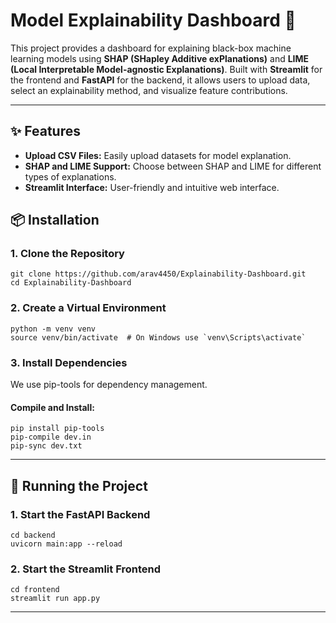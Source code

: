 <!DOCTYPE html>
<html lang="en">
<head>
    <meta charset="UTF-8">
    <meta name="viewport" content="width=device-width, initial-scale=1.0">
</head>
<body>

<h1>Model Explainability Dashboard 🚀</h1>

<p>This project provides a dashboard for explaining black-box machine learning models using <strong>SHAP (SHapley Additive exPlanations)</strong> and <strong>LIME (Local Interpretable Model-agnostic Explanations)</strong>. Built with <strong>Streamlit</strong> for the frontend and <strong>FastAPI</strong> for the backend, it allows users to upload data, select an explainability method, and visualize feature contributions.</p>

<hr>

<h2>✨ <strong>Features</strong></h2>
<ul>
    <li><strong>Upload CSV Files:</strong> Easily upload datasets for model explanation.</li>
    <li><strong>SHAP and LIME Support:</strong> Choose between SHAP and LIME for different types of explanations.</li>
    <li><strong>Streamlit Interface:</strong> User-friendly and intuitive web interface.</li>
</ul>

<h2>📦 <strong>Installation</strong></h2>

<h3><strong>1. Clone the Repository</strong></h3>
<pre><code>git clone https://github.com/arav4450/Explainability-Dashboard.git
cd Explainability-Dashboard</code></pre>

<h3><strong>2. Create a Virtual Environment</strong></h3>
<pre><code>python -m venv venv
source venv/bin/activate  # On Windows use `venv\Scripts\activate`</code></pre>

<h3><strong>3. Install Dependencies</strong></h3>
<p>We use pip-tools for dependency management.</p>
<h4>Compile and Install:</h4>
<pre><code>pip install pip-tools
pip-compile dev.in
pip-sync dev.txt</code></pre>

<hr>

<h2>🚀 <strong>Running the Project</strong></h2>

<h3>1. Start the FastAPI Backend</h3>
<pre><code>cd backend
uvicorn main:app --reload</code></pre>

<h3>2. Start the Streamlit Frontend</h3>
<pre><code>cd frontend
streamlit run app.py</code></pre>

<hr>



</body>
</html>
